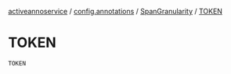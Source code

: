 [activeannoservice](../../index.md) / [config.annotations](../index.md) / [SpanGranularity](index.md) / [TOKEN](./-t-o-k-e-n.md)

# TOKEN

`TOKEN`